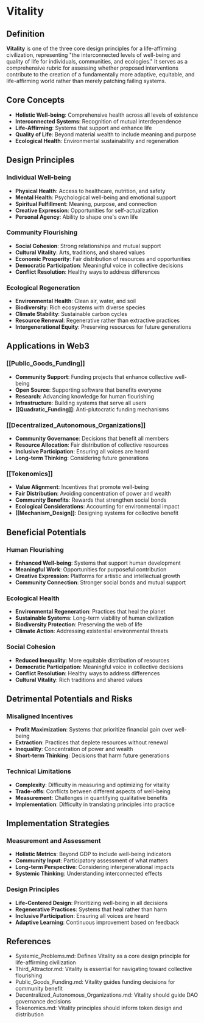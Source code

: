 # Vitality

## Definition

**Vitality** is one of the three core design principles for a life-affirming civilization, representing "the interconnected levels of well-being and quality of life for individuals, communities, and ecologies." It serves as a comprehensive rubric for assessing whether proposed interventions contribute to the creation of a fundamentally more adaptive, equitable, and life-affirming world rather than merely patching failing systems.

## Core Concepts

- **Holistic Well-being**: Comprehensive health across all levels of existence
- **Interconnected Systems**: Recognition of mutual interdependence
- **Life-Affirming**: Systems that support and enhance life
- **Quality of Life**: Beyond material wealth to include meaning and purpose
- **Ecological Health**: Environmental sustainability and regeneration

## Design Principles

### Individual Well-being
- **Physical Health**: Access to healthcare, nutrition, and safety
- **Mental Health**: Psychological well-being and emotional support
- **Spiritual Fulfillment**: Meaning, purpose, and connection
- **Creative Expression**: Opportunities for self-actualization
- **Personal Agency**: Ability to shape one's own life

### Community Flourishing
- **Social Cohesion**: Strong relationships and mutual support
- **Cultural Vitality**: Arts, traditions, and shared values
- **Economic Prosperity**: Fair distribution of resources and opportunities
- **Democratic Participation**: Meaningful voice in collective decisions
- **Conflict Resolution**: Healthy ways to address differences

### Ecological Regeneration
- **Environmental Health**: Clean air, water, and soil
- **Biodiversity**: Rich ecosystems with diverse species
- **Climate Stability**: Sustainable carbon cycles
- **Resource Renewal**: Regenerative rather than extractive practices
- **Intergenerational Equity**: Preserving resources for future generations

## Applications in Web3

### [[Public_Goods_Funding]]
- **Community Support**: Funding projects that enhance collective well-being
- **Open Source**: Supporting software that benefits everyone
- **Research**: Advancing knowledge for human flourishing
- **Infrastructure**: Building systems that serve all users
- **[[Quadratic_Funding]]**: Anti-plutocratic funding mechanisms

### [[Decentralized_Autonomous_Organizations]]
- **Community Governance**: Decisions that benefit all members
- **Resource Allocation**: Fair distribution of collective resources
- **Inclusive Participation**: Ensuring all voices are heard
- **Long-term Thinking**: Considering future generations

### [[Tokenomics]]
- **Value Alignment**: Incentives that promote well-being
- **Fair Distribution**: Avoiding concentration of power and wealth
- **Community Benefits**: Rewards that strengthen social bonds
- **Ecological Considerations**: Accounting for environmental impact
- **[[Mechanism_Design]]**: Designing systems for collective benefit

## Beneficial Potentials

### Human Flourishing
- **Enhanced Well-being**: Systems that support human development
- **Meaningful Work**: Opportunities for purposeful contribution
- **Creative Expression**: Platforms for artistic and intellectual growth
- **Community Connection**: Stronger social bonds and mutual support

### Ecological Health
- **Environmental Regeneration**: Practices that heal the planet
- **Sustainable Systems**: Long-term viability of human civilization
- **Biodiversity Protection**: Preserving the web of life
- **Climate Action**: Addressing existential environmental threats

### Social Cohesion
- **Reduced Inequality**: More equitable distribution of resources
- **Democratic Participation**: Meaningful voice in collective decisions
- **Conflict Resolution**: Healthy ways to address differences
- **Cultural Vitality**: Rich traditions and shared values

## Detrimental Potentials and Risks

### Misaligned Incentives
- **Profit Maximization**: Systems that prioritize financial gain over well-being
- **Extraction**: Practices that deplete resources without renewal
- **Inequality**: Concentration of power and wealth
- **Short-term Thinking**: Decisions that harm future generations

### Technical Limitations
- **Complexity**: Difficulty in measuring and optimizing for vitality
- **Trade-offs**: Conflicts between different aspects of well-being
- **Measurement**: Challenges in quantifying qualitative benefits
- **Implementation**: Difficulty in translating principles into practice

## Implementation Strategies

### Measurement and Assessment
- **Holistic Metrics**: Beyond GDP to include well-being indicators
- **Community Input**: Participatory assessment of what matters
- **Long-term Perspective**: Considering intergenerational impacts
- **Systemic Thinking**: Understanding interconnected effects

### Design Principles
- **Life-Centered Design**: Prioritizing well-being in all decisions
- **Regenerative Practices**: Systems that heal rather than harm
- **Inclusive Participation**: Ensuring all voices are heard
- **Adaptive Learning**: Continuous improvement based on feedback

## References
- Systemic_Problems.md: Defines Vitality as a core design principle for life-affirming civilization
- Third_Attractor.md: Vitality is essential for navigating toward collective flourishing
- Public_Goods_Funding.md: Vitality guides funding decisions for community benefit
- Decentralized_Autonomous_Organizations.md: Vitality should guide DAO governance decisions
- Tokenomics.md: Vitality principles should inform token design and distribution
